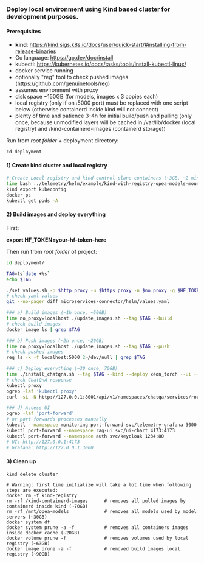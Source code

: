 ### Deploy local environment using Kind based cluster for development purposes.

#### Prerequisites

- **kind**: https://kind.sigs.k8s.io/docs/user/quick-start/#installing-from-release-binaries
- Go language: https://go.dev/doc/install
- kubectl: https://kubernetes.io/docs/tasks/tools/install-kubectl-linux/
- docker service running
- optionally "reg" tool to check pushed images (https://github.com/genuinetools/reg)
- assumes environment with proxy
- disk space ~150GB (for models, images x 3 copies each)
- local registry (only if on :5000 port) must be replaced with one script below (otherwise containerd inside kind will not connect)
- plenty of time and patience 3-4h for initial build/push and pulling (only once, because unmodified layers will be cached in /var/lib/docker (local registry) and /kind-containerd-images (containerd storage))

Run from *root folder* + deployment directory:
```
cd deployment
```

#### 1) Create kind cluster and local registry

```sh
# Create Local registry and kind-control-plane containers (~3GB, ~2 minutes):
time bash ../telemetry/helm/example/kind-with-registry-opea-models-mount.sh 
kind export kubeconfig
docker ps
kubectl get pods -A
```

#### 2) Build images and deploy everything

First:

**export HF_TOKEN=your-hf-token-here**

Then run from *root folder* of project:

```sh
cd deployment/

TAG=ts`date +%s`
echo $TAG

./set_values.sh -p $http_proxy -u $https_proxy -n $no_proxy -g $HF_TOKEN -t $TAG
# check yaml values
git --no-pager diff microservices-connector/helm/values.yaml

### a) Build images (~1h once, ~50GB)
time no_proxy=localhost ./update_images.sh --tag $TAG --build
# check build images
docker image ls | grep $TAG

### b) Push images (~2h once, ~20GB)
time no_proxy=localhost ./update_images.sh --tag $TAG --push
# check pushed images
reg ls -k -f localhost:5000 2>/dev/null | grep $TAG

### c) Deploy everything (~30 once, 70GB)
time ./install_chatqna.sh --tag $TAG --kind --deploy xeon_torch --ui --telemetry  --upgrade
# check ChatQnA response
kubectl proxy
pgrep -laf 'kubectl proxy'
curl -sL -N http://127.0.0.1:8001/api/v1/namespaces/chatqa/services/router-service:8080/proxy/ -H "Content-Type: application/json" -d '{"text":"what is the day today?","parameters":{"max_tokens":8, "max_new_tokens":8, "do_sample": true}}'

### d) Access UI
pgrep -laf 'port-forward'
# or port forwards processes manually
kubectl --namespace monitoring port-forward svc/telemetry-grafana 3000:80
kubectl port-forward --namespace rag-ui svc/ui-chart 4173:4173
kubectl port-forward --namespace auth svc/keycloak 1234:80
# UI: http://127.0.0.1:4173 
# Grafana: http://127.0.0.1:3000
```

#### 3) Clean up
```
kind delete cluster

# Warning: first time initialize will take a lot time when following steps are executed:
docker rm -f kind-registry
rm -rf /kind-containerd-images      # removes all pulled images by containerd inside kind (~70GB)
rm -rf /mnt/opea-models             # removes all models used by model servers (~30GB)
docker system df
docker system prune -a -f           # removes all containers images inside docker cache (~20GB)
docker volume prune -f              # removes volumes used by local registry (~63GB)
docker image prune -a -f            # removed build images local registry (~90GB)
```
